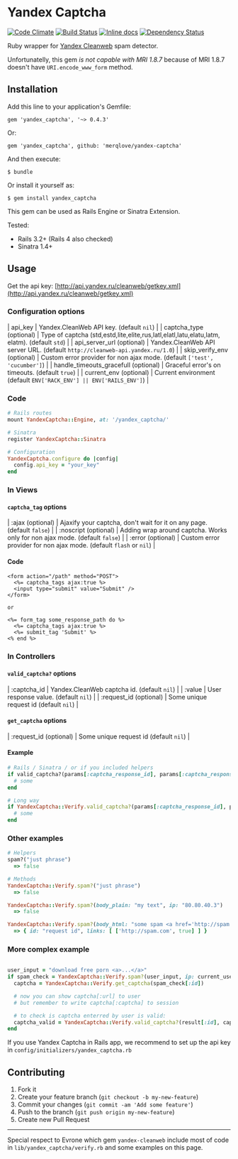 # Yandex Captcha

[![Code Climate](https://codeclimate.com/github/merqlove/yandex-captcha.png)](https://codeclimate.com/github/merqlove/yandex-captcha)
[![Build Status](https://travis-ci.org/merqlove/yandex-captcha.svg)](https://travis-ci.org/merqlove/yandex-captcha)
[![Inline docs](http://inch-ci.org/github/merqlove/yandex-captcha.svg)](http://inch-ci.org/github/merqlove/yandex-captcha)
[![Dependency Status](https://gemnasium.com/merqlove/yandex-captcha.svg)](https://gemnasium.com/merqlove/yandex-captcha)

Ruby wrapper for [Yandex Cleanweb](http://api.yandex.ru/cleanweb/) spam detector.

Unfortunatelly, this gem *is not capable with MRI 1.8.7* because of MRI 1.8.7 doesn't have `URI.encode_www_form` method.

## Installation

Add this line to your application's Gemfile:

    gem 'yandex_captcha', '~> 0.4.3'

Or:    

    gem 'yandex_captcha', github: 'merqlove/yandex-captcha'

And then execute:

    $ bundle

Or install it yourself as:

    $ gem install yandex_captcha

This gem can be used as Rails Engine or Sinatra Extension.

Tested:
- Rails 3.2+ (Rails 4 also checked)
- Sinatra 1.4+

## Usage

Get the api key: [http://api.yandex.ru/cleanweb/getkey.xml](http://api.yandex.ru/cleanweb/getkey.xml)

### Configuration options

| api_key  | Yandex.CleanWeb API key. (default `nil`) |
| captcha_type (optional)  | Type of captcha (std,estd,lite,elite,rus,latl,elatl,latu,elatu,latm, elatm). (default `std`) |
| api_server_url (optional) | Yandex.CleanWeb API server URL. (default `http://cleanweb-api.yandex.ru/1.0`) |
| skip_verify_env (optional) | Custom error provider for non ajax mode. (default `['test', 'cucumber']`) |
| handle_timeouts_gracefull (optional) | Graceful error's on timeouts. (default `true`) |
| current_env (optional) | Current environment (default `ENV['RACK_ENV'] || ENV['RAILS_ENV']`) |

### Code

```ruby
# Rails routes
mount YandexCaptcha::Engine, at: '/yandex_captcha/'

# Sinatra
register YandexCaptcha::Sinatra

# Configuration
YandexCaptcha.configure do |config|
  config.api_key = "your_key"
end
```

### In Views

#### `captcha_tag` options

| :ajax (optional)  | Ajaxify your captcha, don't wait for it on any page. (default `false`) |
| :noscript (optional)  | Adding <noscript></noscript> wrap around captcha. Works only for non ajax mode. (default `false`) |
| :error (optional) | Custom error provider for non ajax mode. (default `flash` or `nil`) |

#### Code

```erb
<form action="/path" method="POST">
  <%= captcha_tags ajax:true %>
  <input type="submit" value="Submit" />
</form>

or

<%= form_tag some_response_path do %>
  <%= captcha_tags ajax:true %>
  <%= submit_tag 'Submit' %>
<% end %>
```

### In Controllers

#### `valid_captcha?` options

| :captcha_id  | Yandex.CleanWeb captcha id. (default `nil`) |
| :value  | User response value. (default `nil`) |
| :request_id (optional) | Some unique request id (default `nil`) |

#### `get_captcha` options

| :request_id (optional) | Some unique request id (default `nil`) |

#### Example

```ruby
# Rails / Sinatra / or if you included helpers
if valid_captcha?(params[:captcha_response_id], params[:captcha_response_field])
  # some
end

# Long way
if YandexCaptcha::Verify.valid_captcha?(params[:captcha_response_id], params[:captcha_response_field])
  # some
end
```

### Other examples

```ruby
# Helpers
spam?("just phrase")
  => false

# Methods
YandexCaptcha::Verify.spam?("just phrase")
  => false

YandexCaptcha::Verify.spam?(body_plain: "my text", ip: "80.80.40.3")
  => false

YandexCaptcha::Verify.spam?(body_html: "some spam <a href='http://spam.com'>spam link</a>")
  => { id: "request id", links: [ ['http://spam.com', true] ] }
```

### More complex example

```ruby

user_input = "download free porn <a>...</a>"
if spam_check = YandexCaptcha::Verify.spam?(user_input, ip: current_user.ip)
  captcha = YandexCaptcha::Verify.get_captcha(spam_check[:id])

  # now you can show captcha[:url] to user
  # but remember to write captcha[:captcha] to session

  # to check is captcha enterred by user is valid:
  captcha_valid = YandexCaptcha::Verify.valid_captcha?(result[:id], captcha[:captcha], user_captcha)
end
```

If you use Yandex Captcha in Rails app, we recommend to set up the api key in `config/initializers/yandex_captcha.rb`

## Contributing

1. Fork it
2. Create your feature branch (`git checkout -b my-new-feature`)
3. Commit your changes (`git commit -am 'Add some feature'`)
4. Push to the branch (`git push origin my-new-feature`)
5. Create new Pull Request

---

Special respect to Evrone which gem `yandex-cleanweb` include most of code in `lib/yandex_captcha/verify.rb` and some examples on this page.
